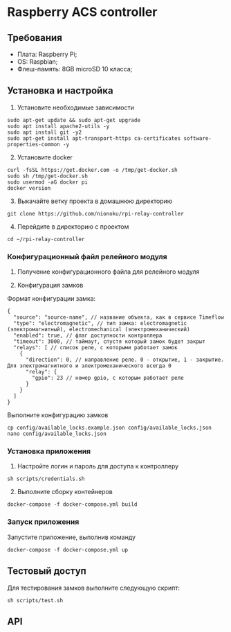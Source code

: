 # Raspberry ACS controller

## Требования

* Плата: Raspberry Pi;
* OS: Raspbian;
* Флеш-память: 8GB microSD 10 класса;

## Установка и настройка

1. Установите необходимые зависимости

```{sh}
sudo apt-get update && sudo apt-get upgrade
sudo apt install apache2-utils -y
sudo apt install git -y2
sudo apt-get install apt-transport-https ca-certificates software-properties-common -y
```

2. Установите docker

```{sh}
curl -fsSL https://get.docker.com -o /tmp/get-docker.sh
sudo sh /tmp/get-docker.sh
sudo usermod -aG docker pi
docker version
```

3. Выкачайте ветку проекта в домашнюю директорию

```{sh}
git clone https://github.com/nionoku/rpi-relay-controller
```

4. Перейдите в директорию с проектом

```{sh}
cd ~/rpi-relay-controller
```

### Конфигурационный файл релейного модуля

1. Получение конфигурационного файла для релейного модуля
<!-- TODO получение конфигурационного файла для каждого релейного модуля -->

2. Конфигурация замков

Формат конфигурации замка:

<!-- или electric (электромоторный, недоступен) -->
<!-- Для электромоторного - одно реле на открытие, второе - на закрытие -->
```{json}
{
  "source": "source-name", // название объекта, как в сервисе Timeflow
  "type": "electromagnetic", // тип замка: electromagnetic (электромагнитный), electromechanical (электромеханический)
  "enabled": true, // флаг доступности контроллера
  "timeout": 3000, // таймаут, спустя который замок будет закрыт
  "relays": [ // список реле, с которыми работает замок
    {
      "direction": 0, // направление реле. 0 - открытие, 1 - закрытие. Для электромагнитного и электромеханического всегда 0
      "relay": {
        "gpio": 23 // номер gpio, с которым работает реле
      }
    }
  ]
}
```

Выполните конфигурацию замков

```{sh}
cp config/available_locks.example.json config/available_locks.json
nano config/available_locks.json
```

### Установка приложения

1. Настройте логин и пароль для доступа к контроллеру

```{sh}
sh scripts/credentials.sh
```

2. Выполните сборку контейнеров

```{sh}
docker-compose -f docker-compose.yml build
```

### Запуск приложения

Запустите приложение, выполнив команду

```{sh}
docker-compose -f docker-compose.yml up
```

## Тестовый доступ

Для тестирования замков выполните следующую скрипт:

```{sh}
sh scripts/test.sh
```

<!-- ## Пользовательский интерфейс -->

## API
